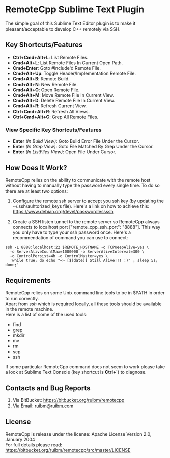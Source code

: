 # RemoteCpp Sublime Text Plugin

The simple goal of this Sublime Text Editor plugin is to make it pleasant/acceptable to develop C++ remotely via SSH.


## Key Shortcuts/Features

* **Ctrl+Cmd+Alt+L**: List Remote Files.
* **Cmd+Alt+L**: List Remote Files In Current Open Path.
* **Cmd+Enter**: Goto #include'd Remote File.
* **Cmd+Alt+Up**: Toggle Header/Implementation Remote File.
* **Cmd+Alt+B**: Remote Build.
* **Cmd+Alt+N**: New Remote File.
* **Cmd+Alt+O**: Open Remote File.
* **Cmd+Alt+M**: Move Remote File In Current View.
* **Cmd+Alt+D**: Delete Remote File In Current View.
* **Cmd+Alt+R**: Refresh Current View.
* **Ctrl+Cmd+Alt+R**: Refresh All Views.
* **Ctrl+Cmd+Alt+G**: Grep All Remote Files.


### View Specific Key Shortcuts/Features
* **Enter** *(In Build View)*: Goto Build Error File Under the Cursor.
* **Enter** *(In Grep View)*: Goto File Matched By Grep Under the Cursor.
* **Enter** *(In ListFiles View)*: Open File Under Cursor.


## How Does It Work?

RemoteCpp relies on the ability to communicate with the remote host without having to manually type the password every single time.
To do so there are at least two options:

1. Configure the remote ssh server to accept you ssh key (by updating the ~/.ssh/auhtorized_keys file). Here's a link on how to achieve this:
https://www.debian.org/devel/passwordlessssh

2. Create a SSH listen tunnel to the remote server so RemoteCpp always connects to localhost port ["remote_cpp_ssh_port": "8888"]. This way you only have to type your ssh password once. Here's a recommendation of command you can use to connect:

```
ssh -L 8888:localhost:22 $REMOTE_HOSTNAME -o TCPKeepAlive=yes \
  -o ServerAliveCountMax=1000000 -o ServerAliveInterval=300 \
  -o ControlPersist=4h -o ControlMaster=yes \
  'while true; do echo "=> [$(date)] Still Alive!!! :)" ; sleep 5s; done;'
```


## Requirements

RemoteCpp relies on some Unix command line tools to be in $PATH in order to run correctly.  
Apart from *ssh* which is required locally, all these tools should be available in the remote machine.  
Here is a list of some of the used tools:

* find
* grep
* mkdir
* mv
* rm
* scp
* ssh

If some particular RemoteCpp command does not seem to work please take a look at Sublime Text Console (key shortcut is **Ctrl+`**) to diagnose.


## Contacts and Bug Reports
1. Via BitBucket: https://bitbucket.org/ruibm/remotecpp
2. Via Email: ruibm@ruibm.com


## License

RemoteCpp is release under the license: Apache License Version 2.0, January 2004  
For full details please read: https://bitbucket.org/ruibm/remotecpp/src/master/LICENSE
